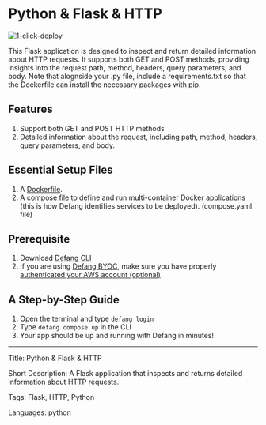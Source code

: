 # Python & Flask & HTTP

[![1-click-deploy](https://defang.io/deploy-with-defang.svg)](https://portal.defang.dev/redirect?url=https%3A%2F%2Fgithub.com%2Fnew%3Ftemplate_name%3Dsample-python-minimal-template%26template_owner%3DDefangSamples)

This Flask application is designed to inspect and return detailed information about HTTP requests. It supports both GET and POST methods, providing insights into the request path, method, headers, query parameters, and body. Note that alognside your .py file, include a requirements.txt so that the Dockerfile can install the necessary packages with pip.

## Features

1. Support both GET and POST HTTP methods
2. Detailed information about the request, including path, method, headers, query parameters, and body.

## Essential Setup Files

1. A [Dockerfile](https://docs.docker.com/develop/develop-images/dockerfile_best-practices/).
2. A [compose file](https://docs.defang.io/docs/concepts/compose) to define and run multi-container Docker applications (this is how Defang identifies services to be deployed). (compose.yaml file)

## Prerequisite

1. Download [Defang CLI](https://github.com/DefangLabs/defang)
2. If you are using [Defang BYOC](https://docs.defang.io/docs/concepts/defang-byoc), make sure you have properly [authenticated your AWS account (optional)](https://docs.aws.amazon.com/cli/latest/userguide/cli-chap-configure.html)

## A Step-by-Step Guide

1. Open the terminal and type `defang login`
2. Type `defang compose up` in the CLI
3. Your app should be up and running with Defang in minutes!

---

Title: Python & Flask & HTTP

Short Description: A Flask application that inspects and returns detailed information about HTTP requests.

Tags: Flask, HTTP, Python

Languages: python
